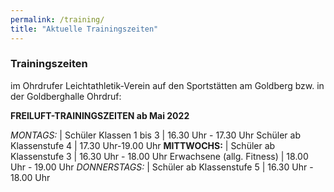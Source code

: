 ```yaml
---
permalink: /training/
title: "Aktuelle Trainingszeiten"
---
```


### Trainingszeiten 
im Ohrdrufer Leichtathletik-Verein auf den Sportstätten am Goldberg bzw. in der Goldberghalle Ohrdruf:

**__FREILUFT-TRAININGSZEITEN ab Mai 2022__**

*MONTAGS:* |
Schüler Klassen 1 bis 3 | 16.30 Uhr - 17.30 Uhr
Schüler ab Klassenstufe 4 | 17.30 Uhr-19.00 Uhr
**MITTWOCHS:** |
Schüler ab Klassenstufe 3 | 16.30 Uhr - 18.00 Uhr
Erwachsene (allg. Fitness) | 18.00 Uhr - 19.00 Uhr
*DONNERSTAGS:* |
Schüler ab Klassenstufe 5 | 16.30 Uhr - 18.00 Uhr
